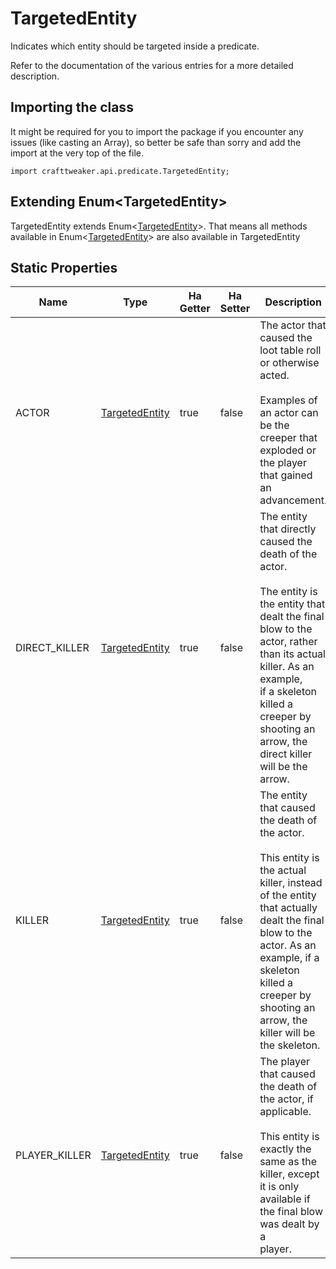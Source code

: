 # TargetedEntity

Indicates which entity should be targeted inside a predicate.

 Refer to the documentation of the various entries for a more detailed description.

## Importing the class

It might be required for you to import the package if you encounter any issues (like casting an Array), so better be safe than sorry and add the import at the very top of the file.
```zenscript
import crafttweaker.api.predicate.TargetedEntity;
```


## Extending Enum&lt;TargetedEntity&gt;

TargetedEntity extends Enum&lt;[TargetedEntity](/vanilla/api/predicate/TargetedEntity)&gt;. That means all methods available in Enum&lt;[TargetedEntity](/vanilla/api/predicate/TargetedEntity)&gt; are also available in TargetedEntity

## Static Properties

| Name          | Type                                                    | Ha Getter | Ha Setter | Description                                                                                                                                                                                                                                                                                                |
| ------------- | ------------------------------------------------------- | --------- | --------- | ---------------------------------------------------------------------------------------------------------------------------------------------------------------------------------------------------------------------------------------------------------------------------------------------------------- |
| ACTOR         | [TargetedEntity](/vanilla/api/predicate/TargetedEntity) | true      | false     | The actor that caused the loot table roll or otherwise acted. <br />  <br />  Examples of an actor can be the creeper that exploded or the player that gained an advancement.                                                                                                                  |
| DIRECT_KILLER | [TargetedEntity](/vanilla/api/predicate/TargetedEntity) | true      | false     | The entity that directly caused the death of the actor. <br />  <br />  The entity is the entity that dealt the final blow to the actor, rather than its actual killer. As an example, <br />  if a skeleton killed a creeper by shooting an arrow, the direct killer will be the arrow. |
| KILLER        | [TargetedEntity](/vanilla/api/predicate/TargetedEntity) | true      | false     | The entity that caused the death of the actor. <br />  <br />  This entity is the actual killer, instead of the entity that actually dealt the final blow to the actor. As an <br />  example, if a skeleton killed a creeper by shooting an arrow, the killer will be the skeleton.     |
| PLAYER_KILLER | [TargetedEntity](/vanilla/api/predicate/TargetedEntity) | true      | false     | The player that caused the death of the actor, if applicable. <br />  <br />  This entity is exactly the same as the killer, except it is only available if the final blow was dealt by a <br />  player.                                                                                |


